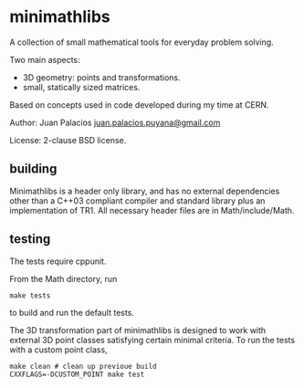 minimathlibs
============

A collection of small mathematical tools for everyday problem solving.

Two main aspects: 

* 3D geometry: points and transformations.
* small, statically sized matrices.

Based on concepts used in code developed during my time at CERN.

Author: Juan Palacios juan.palacios.puyana@gmail.com

License: 2-clause BSD license.

building
--------

Minimathlibs is a header only library, and has no external dependencies other than a C++03 compliant compiler and standard library plus an implementation of TR1. All necessary header files are in Math/include/Math.

testing
-------

The tests require cppunit.

From the Math directory, run

```shell
make tests
```

to build and run the default tests.

The 3D transformation part of minimathlibs is designed to work with external 3D point classes satisfying certain minimal criteria. To run the tests with a custom point class, 

```shell
make clean # clean up previoue build
CXXFLAGS=-DCUSTOM_POINT make test
```

